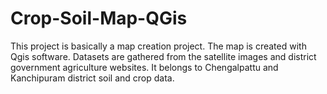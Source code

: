 # Crop-Soil-Map-QGis

This project is basically a map creation project. The map is created with Qgis software. Datasets are gathered from the satellite images and district government agriculture websites. It belongs to Chengalpattu and Kanchipuram district soil and crop data.
